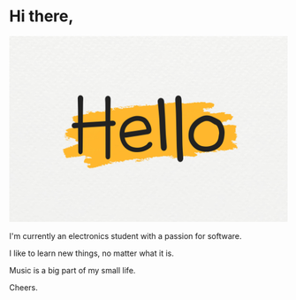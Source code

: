 # Hi there,

![Hi](./Hello.jpg)
 
I'm currently an electronics student with a passion for software.

I like to learn new things, no matter what it is.
  
Music is a big part of my small life.
  
Cheers.
